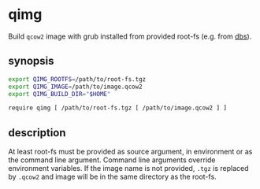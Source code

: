 # qimg

Build `qcow2` image with grub installed from provided root-fs (e.g. from [dbs](https://kabr.metalica.space/rr/dbs)).

## synopsis

```sh
export QIMG_ROOTFS=/path/to/root-fs.tgz
export QIMG_IMAGE=/path/to/image.qcow2
export QIMG_BUILD_DIR="$HOME"

require qimg [ /path/to/root-fs.tgz [ /path/to/image.qcow2 ] ]
```

## description

At least root-fs must be provided as source argument, in environment or as the command line argument. Command line arguments override environment variables. If the image name is not provided, `.tgz` is replaced by `.qcow2` and image will be in the same directory as the root-fs.
